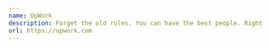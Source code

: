 ```yaml
---
name: UpWork
description: Forget the old rules. You can have the best people. Right now. Right here.
url: https://upwork.com
---
```

